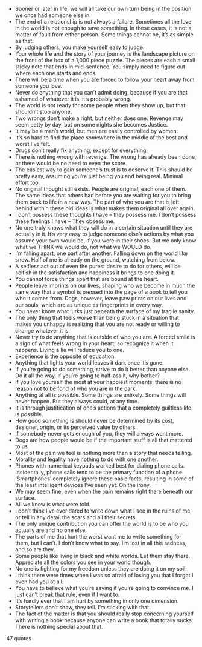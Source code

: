  - Sooner or later in life, we will all take our own turn being in the position we once had someone else in.
 - The end of a relationship is not always a failure. Sometimes all the love in the world is not enough to save something. In these cases, it is not a matter of fault from either person. Some things cannot be, it’s as simple as that.
 - By judging others, you make yourself easy to judge.
 - Your whole life and the story of your journey is the landscape picture on the front of the box of a 1,000 piece puzzle. The pieces are each a small sticky note that ends in mid-sentence. You simply need to figure out where each one starts and ends.
 - There will be a time when you are forced to follow your heart away from someone you love.
 - Never do anything that you can’t admit doing, because if you are that ashamed of whatever it is, it’s probably wrong.
 - The world is not ready for some people when they show up, but that shouldn’t stop anyone.
 - Two wrongs don’t make a right, but neither does one. Revenge may seem petty by day, but on some nights she becomes Justice.
 - It may be a man’s world, but men are easily controlled by women.
 - It’s so hard to find the place somewhere in the middle of the best and worst I’ve felt.
 - Drugs don’t really fix anything, except for everything.
 - There is nothing wrong with revenge. The wrong has already been done, or there would be no need to even the score.
 - The easiest way to gain someone’s trust is to deserve it. This should be pretty easy, assuming you’re just being you and being real. Minimal effort too.
 - No original thought still exists. People are original, each one of them. The same ideas that others had before you are waiting for you to bring them back to life in a new way. The part of who you are that is left behind within these old ideas is what makes them original all over again.
 - I don’t possess these thoughts I have – they possess me. I don’t possess these feelings I have – They obsess me.
 - No one truly knows what they will do in a certain situation until they are actually in it. It’s very easy to judge someone else’s actions by what you assume your own would be, if you were in their shoes. But we only know what we THINK we would do, not what we WOULD do.
 - I’m falling apart, one part after another. Falling down on the world like snow. Half of me is already on the ground, watching from below.
 - A selfless act out of even the purest desire to do for others, will be selfish in the satisfaction and happiness it brings to one doing it.
 - You cannot force things apart that are bound at the heart.
 - People leave imprints on our lives, shaping who we become in much the same way that a symbol is pressed into the page of a book to tell you who it comes from. Dogs, however, leave paw prints on our lives and our souls, which are as unique as fingerprints in every way.
 - You never know what lurks just beneath the surface of my fragile sanity.
 - The only thing that feels worse than being stuck in a situation that makes you unhappy is realizing that you are not ready or willing to change whatever it is.
 - Never try to do anything that is outside of who you are. A forced smile is a sign of what feels wrong in your heart, so recognize it when it happens. Living a lie will reduce you to one.
 - Experience is the opposite of education.
 - Anything that lights your world leaves it dark once it’s gone.
 - If you’re going to do something, strive to do it better than anyone else. Do it all the way. If you’re going to half-ass it, why bother?
 - If you love yourself the most at your happiest moments, there is no reason not to be fond of who you are in the dark.
 - Anything at all is possible. Some things are unlikely. Some things will never happen. But they always could, at any time.
 - It is through justification of one’s actions that a completely guiltless life is possible.
 - How good something is should never be determined by its cost, designer, origin, or its perceived value by others.
 - If somebody never gets enough of you, they will always want more.
 - Dogs are how people would be if the important stuff is all that mattered to us.
 - Most of the pain we feel is nothing more than a story that needs telling.
 - Morality and legality have nothing to do with one another.
 - Phones with numerical keypads worked best for dialing phone calls. Incidentally, phone calls tend to be the primary function of a phone. ‘Smartphones’ completely ignore these basic facts, resulting in some of the least intelligent devices I’ve seen yet. Oh the irony.
 - We may seem fine, even when the pain remains right there beneath our surface.
 - All we know is what were told.
 - I don’t think I’ve ever dared to write down what I see in the ruins of me, or tell in any detail the scars and all their secrets.
 - The only unique contribution you can offer the world is to be who you actually are and no one else.
 - The parts of me that hurt the worst want me to write something for them, but I can’t. I don’t know what to say. I’m lost in all this sadness, and so are they.
 - Some people like living in black and white worlds. Let them stay there. Appreciate all the colors you see in your world though.
 - No one is fighting for my freedom unless they are doing it on my soil.
 - I think there were times when I was so afraid of losing you that I forgot I even had you at all.
 - You have to believe what you’re saying if you’re going to convince me. I just can’t break that rule, even if I want to.
 - It’s hardly ever that I am hurt by something in only one dimension.
 - Storytellers don’t show, they tell. I’m sticking with that.
 - The fact of the matter is that you should really stop concerning yourself with writing a book because anyone can write a book that totally sucks. There is nothing special about that.

47 quotes